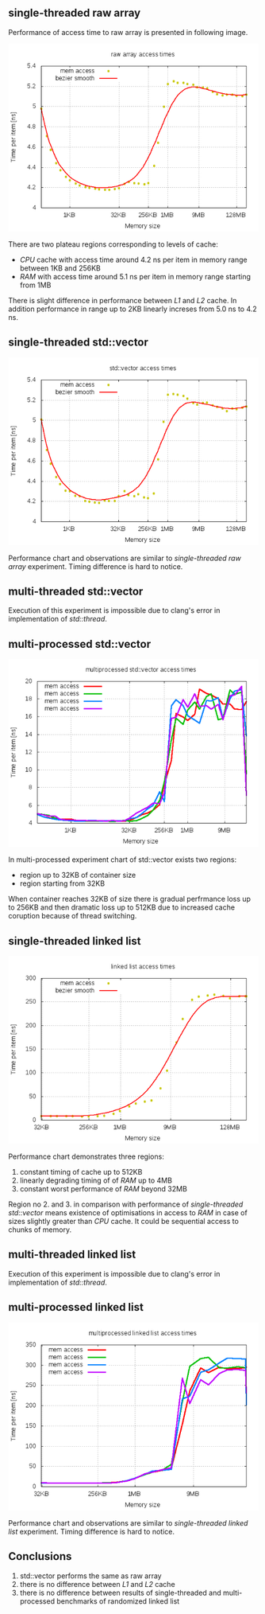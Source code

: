 ## <a name="top"></a>single-threaded raw array

Performance of access time to raw array is presented in following image.

![Performance of raw array](clang/plot_array_st.png "Performance of raw array")

There are two plateau regions corresponding to levels of cache:
- *CPU* cache with access time around 4.2 ns per item in memory range between 1KB and 256KB
- *RAM* with access time around 5.1 ns per item in memory range starting from 1MB

There is slight difference in performance between *L1* and *L2* cache. In addition performance in range up to 2KB linearly increses from 5.0 ns to 4.2 ns.



## single-threaded std::vector

![Performance of std::vector](clang/plot_vector_st.png "Performance of std::vector")

Performance chart and observations are similar to *single-threaded raw array* experiment. Timing difference is hard to notice.



## multi-threaded std::vector

Execution of this experiment is impossible due to clang's error in implementation of *std::thread*.



## multi-processed std::vector

![Performance of std::vector](clang/plot_vector_mp.png "Performance of std::vector")

In multi-processed experiment chart of std::vector exists two regions:
- region up to 32KB of container size
- region starting from 32KB

When container reaches 32KB of size there is gradual perfrmance loss up to 256KB and then dramatic loss up to 512KB due to increased cache coruption because of thread switching.



## single-threaded linked list

![Performance of linked list](clang/plot_cllist_st.png "Performance of linked list")

Performance chart demonstrates three regions:
1. constant timing of cache up to 512KB
2. linearly degrading timing of of *RAM* up to 4MB
3. constant worst performance of *RAM* beyond 32MB

Region no 2. and 3. in comparison with performance of *single-threaded std::vector* means existence of optimisations in access to *RAM* in case of sizes slightly greater than *CPU* cache. It could be sequential access to chunks of memory.



## multi-threaded linked list

Execution of this experiment is impossible due to clang's error in implementation of *std::thread*.



## multi-processed linked list

![Performance of std::vector](clang/plot_cllist_mp.png "Performance of linked list")

Performance chart and observations are similar to *single-threaded linked list* experiment. Timing difference is hard to notice.



## Conclusions

1. std::vector performs the same as raw array
2. there is no difference between *L1* and *L2* cache
4. there is no difference between results of single-threaded and multi-processed benchmarks of randomized linked list

